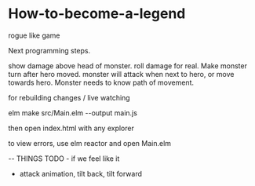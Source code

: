 # How-to-become-a-legend
rogue like game

Next programming steps.
    
show damage above head of monster.
roll damage for real.
Make monster turn after hero moved.
monster will attack when next to hero, or move towards hero.
Monster needs to know path of movement.



for rebuilding changes / live watching 

elm make src/Main.elm --output main.js

then open index.html with any explorer


to view errors, use elm reactor and open Main.elm


 -- THINGS TODO - if we feel like it
 
- attack animation, tilt back, tilt forward